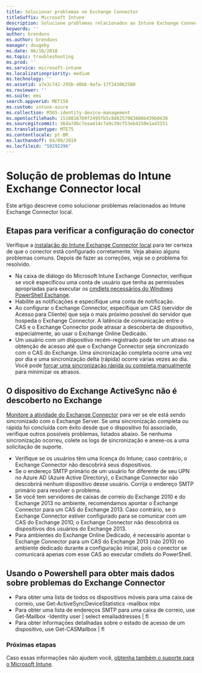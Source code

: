 ```yaml
---
title: Solucionar problemas no Exchange Connector
titleSuffix: Microsoft Intune
description: Solucione problemas relacionados ao Intune Exchange Connector local.
keywords: ''
author: brenduns
ms.author: brenduns
manager: dougeby
ms.date: 06/18/2018
ms.topic: troubleshooting
ms.prod: ''
ms.service: microsoft-intune
ms.localizationpriority: medium
ms.technology: ''
ms.assetid: a7e3c742-295b-40bb-9afa-17f243062500
ms.reviewer: ''
ms.suite: ems
search.appverid: MET150
ms.custom: intune-azure
ms.collection: M365-identity-device-management
ms.openlocfilehash: 15108167b9f2495fb5c8d8257083606b439b0430
ms.sourcegitcommit: 364a7dbc7eaa414c7a9c39cf53eb4250e1ad3151
ms.translationtype: MTE75
ms.contentlocale: pt-BR
ms.lasthandoff: 04/09/2019
ms.locfileid: "59292296"
---
```

# <a name="troubleshoot-the-intune-on-premises-exchange-connector"></a>Solução de problemas do Intune Exchange Connector local

Este artigo descreve como solucionar problemas relacionados ao Intune Exchange Connector local.

## <a name="steps-for-checking-the-connector-configuration"></a>Etapas para verificar a configuração do conector 

Verifique a [instalação do Intune Exchange Connector local](exchange-connector-install.md) para ter certeza de que o conector está configurado corretamente. Veja abaixo alguns problemas comuns. Depois de fazer as correções, veja se o problema foi resolvido.

 - Na caixa de diálogo do Microsoft Intune Exchange Connector, verifique se você especificou uma conta de usuário que tenha as permissões apropriadas para executar os [cmdlets necessários do Windows PowerShell Exchange](exchange-connector-install.md#exchange-cmdlet-requirements).
- Habilite as notificações e especifique uma conta de notificação.
 - Ao configurar o Exchange Connector, especifique um CAS (servidor de Acesso para Cliente) que seja o mais próximo possível do servidor que hospeda o Exchange Connector. A latência de comunicação entre o CAS e o Exchange Connector pode atrasar a descoberta de dispositivo, especialmente, ao usar o Exchange Online Dedicado.
 - Um usuário com um dispositivo recém-registrado pode ter um atraso na obtenção de acesso até que o Exchange Connector seja sincronizado com o CAS do Exchange. Uma sincronização completa ocorre uma vez por dia e uma sincronização delta (rápida) ocorre várias vezes ao dia.  Você pode [forçar uma sincronização rápida ou completa manualmente](exchange-connector-install.md#manually-force-a-quick-sync-or-full-sync) para minimizar os atrasos.
 
## <a name="exchange-activesync-device-not-discovered-from-exchange"></a>O dispositivo do Exchange ActiveSync não é descoberto no Exchange
[Monitore a atividade do Exchange Connector](exchange-connector-install.md#on-premises-exchange-connector-high-availability-support) para ver se ele está sendo sincronizado com o Exchange Server. Se uma sincronização completa ou rápida foi concluída com êxito desde que o dispositivo foi associado, verifique outros possíveis problemas, listados abaixo. Se nenhuma sincronização ocorreu, colete os logs de sincronização e anexe-os a uma solicitação de suporte.

 - Verifique se os usuários têm uma licença do Intune; caso contrário, o Exchange Connector não descobrirá seus dispositivos.
 - Se o endereço SMTP primário de um usuário for diferente de seu UPN no Azure AD (Azure Active Directory), o Exchange Connector não descobrirá nenhum dispositivo desse usuário. Corrija o endereço SMTP primário para resolver o problema.
 - Se você tem servidores de caixas de correio do Exchange 2010 e do Exchange 2013 no ambiente, recomendamos apontar o Exchange Connector para um CAS do Exchange 2013. Caso contrário, se o Exchange Connector estiver configurado para se comunicar com um CAS do Exchange 2010, o Exchange Connector não descobrirá os dispositivos dos usuários do Exchange 2013. 
- Para ambientes do Exchange Online Dedicado, é necessário apontar o Exchange Connector para um CAS do Exchange 2013 (não 2010) no ambiente dedicado durante a configuração inicial, pois o conector se comunicará apenas com esse CAS ao executar cmdlets do PowerShell.


## <a name="using-powershell-to-get-more-data-on-exchange-connector-issues"></a>Usando o Powershell para obter mais dados sobre problemas do Exchange Connector
- Para obter uma lista de todos os dispositivos móveis para uma caixa de correio, use Get-ActiveSyncDeviceStatistics -mailbox mbx
- Para obter uma lista de endereços SMTP para uma caixa de correio, use Get-Mailbox -Identity user | select emailaddresses | fl
- Para obter informações detalhadas sobre o estado de acesso de um dispositivo, use Get-CASMailbox <upn> | fl

### <a name="next-steps"></a>Próximas etapas
Caso essas informações não ajudem você, [obtenha também o suporte para o Microsoft Intune](get-support.md).
